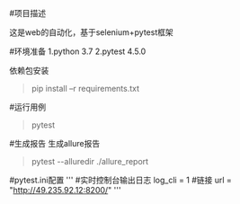 #项目描述

这是web的自动化，基于selenium+pytest框架

#环境准备
1.python 3.7
2.pytest 4.5.0

依赖包安装
> pip install –r requirements.txt

#运行用例
>pytest

#生成报告
生成allure报告
>pytest --alluredir ./allure_report


#pytest.ini配置
'''
#实时控制台输出日志
log_cli = 1
#链接
url = "http://49.235.92.12:8200/"
'''
